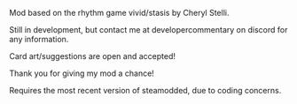 Mod based on the rhythm game vivid/stasis by Cheryl Stelli.

Still in development, but contact me at developercommentary on discord for any information.

Card art/suggestions are open and accepted!

Thank you for giving my mod a chance!

Requires the most recent version of steamodded, due to coding concerns.
